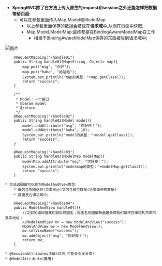 * **SpringMVC除了在方法上传入原生的request和session之外还能怎样把数据带给页面:**
    * 可以在参数里面传入Map,Model和ModelMap
        * 以上参数里面保存的数据会被放在**请求域**中,从而在页面中获取;
        * Map,Model,ModelMap:最终都是在BindingAwareModelMap在工作
            * 相当于BindingAwareModelMap保存的东西被放到请求域中;

![图片](https://uploader.shimo.im/f/1biV0uux16RHylp0.png!thumbnail)

```plain
	@RequestMapping("/handle01")
	public String handle01(Map<String, Object> map){
		map.put("msg", "你好");
		map.put("haha", "哈哈哈");
		System.out.println("map的类型："+map.getClass());
		return "success";
	}
	
	/**
	 * Model：一个接口
	 * @param model
	 * @return
	 */
	@RequestMapping("/handle02")
	public String handle02(Model model){
		model.addAttribute("msg", "你好坏！");
		model.addAttribute("haha", 18);
		System.out.println("model的类型："+model.getClass());
		return "success";
	}
	
	@RequestMapping("/handle03")
	public String handle03(ModelMap modelMap){
		modelMap.addAttribute("msg", "你好棒！");
		System.out.println("modelmap的类型："+modelMap.getClass());
		return "success";
	}
```
    * 方法返回值可以变为ModelAndView类型:
        * 既包含视图信息(页面地址)又包含模型数据(给页面带的数据)
        * 数据放在请求域中;
```plain
	@RequestMapping("/handle04")
	public ModelAndView handle04(){
		//之前的返回值我们就叫视图名；视图名视图解析器是会帮我们最终拼串得到页面的真实地址；
		//ModelAndView mv = new ModelAndView("success");
		ModelAndView mv = new ModelAndView();
		mv.setViewName("success");
		mv.addObject("msg", "你好哦！");
		return mv;
	}
```
    * @SessionAttributes注解(弃用,可能会引发异常)
    * @ModelAttribute(弃用)
